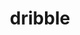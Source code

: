 ---
title: dribble
custom_css: blog.css
layout: landing
description: Everything else goes here
include_search: true
include_excerpts: true
include_number_of_words: true
include_categories: false
---